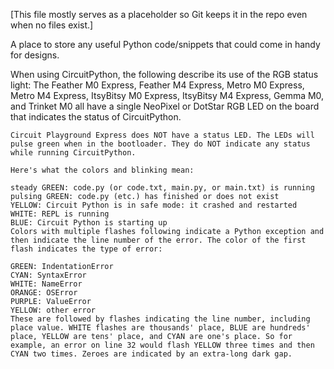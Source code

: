 [This file mostly serves as a placeholder so Git keeps it in the repo even when no files exist.]

A place to store any useful Python code/snippets that could come in handy for designs.

When using CircuitPython, the following describe its use of the RGB status light:
    The Feather M0 Express, Feather M4 Express, Metro M0 Express, Metro M4 Express, ItsyBitsy M0 Express, ItsyBitsy M4 Express, Gemma M0, and Trinket M0 all have a single NeoPixel or DotStar RGB LED on the board that indicates the status of CircuitPython.

    Circuit Playground Express does NOT have a status LED. The LEDs will pulse green when in the bootloader. They do NOT indicate any status while running CircuitPython.

    Here's what the colors and blinking mean:

    steady GREEN: code.py (or code.txt, main.py, or main.txt) is running
    pulsing GREEN: code.py (etc.) has finished or does not exist
    YELLOW: Circuit Python is in safe mode: it crashed and restarted
    WHITE: REPL is running
    BLUE: Circuit Python is starting up
    Colors with multiple flashes following indicate a Python exception and then indicate the line number of the error. The color of the first flash indicates the type of error:

    GREEN: IndentationError
    CYAN: SyntaxError
    WHITE: NameError
    ORANGE: OSError
    PURPLE: ValueError
    YELLOW: other error
    These are followed by flashes indicating the line number, including place value. WHITE flashes are thousands' place, BLUE are hundreds' place, YELLOW are tens' place, and CYAN are one's place. So for example, an error on line 32 would flash YELLOW three times and then CYAN two times. Zeroes are indicated by an extra-long dark gap.